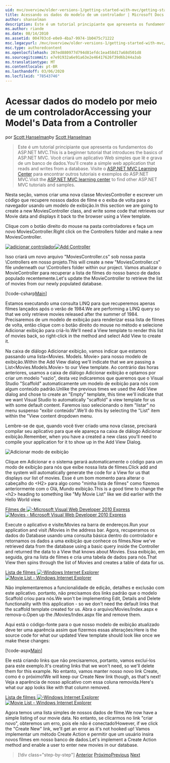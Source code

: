 ```yaml
---
uid: mvc/overview/older-versions-1/getting-started-with-mvc/getting-started-with-mvc-part5
title: Acessando os dados do modelo de um controlador | Microsoft Docs
author: shanselman
description: Este é um tutorial principiante que apresenta os fundamentos do ASP.NET MVC. Crie um aplicativo Web simples que lê e grava de um banco de dados.
ms.author: riande
ms.date: 08/14/2010
ms.assetid: 004703cd-e0e9-4ba7-9974-1b0475c71222
msc.legacyurl: /mvc/overview/older-versions-1/getting-started-with-mvc/getting-started-with-mvc-part5
msc.type: authoredcontent
ms.openlocfilehash: 207ed880977d794d81efdc1ea458d17a68d501d8
ms.sourcegitcommit: e7e91932a6e91a63e2e46417626f39d6b244a3ab
ms.translationtype: MT
ms.contentlocale: pt-BR
ms.lasthandoff: 03/06/2020
ms.locfileid: "78543746"
---
```

# <a name="accessing-your-models-data-from-a-controller"></a><span data-ttu-id="fc679-104">Acessar dados do modelo por meio de um controlador</span><span class="sxs-lookup"><span data-stu-id="fc679-104">Accessing your Model's Data from a Controller</span></span>

<span data-ttu-id="fc679-105">por [Scott Hanselman](https://github.com/shanselman)</span><span class="sxs-lookup"><span data-stu-id="fc679-105">by [Scott Hanselman](https://github.com/shanselman)</span></span>

> <span data-ttu-id="fc679-106">Este é um tutorial principiante que apresenta os fundamentos do ASP.NET MVC.</span><span class="sxs-lookup"><span data-stu-id="fc679-106">This is a beginner tutorial that introduces the basics of ASP.NET MVC.</span></span> <span data-ttu-id="fc679-107">Você criará um aplicativo Web simples que lê e grava de um banco de dados.</span><span class="sxs-lookup"><span data-stu-id="fc679-107">You'll create a simple web application that reads and writes from a database.</span></span> <span data-ttu-id="fc679-108">Visite o [ASP.NET MVC Learning Center](../../../index.md) para encontrar outros tutoriais e exemplos do ASP.NET MVC.</span><span class="sxs-lookup"><span data-stu-id="fc679-108">Visit the [ASP.NET MVC learning center](../../../index.md) to find other ASP.NET MVC tutorials and samples.</span></span>

<span data-ttu-id="fc679-109">Nesta seção, vamos criar uma nova classe MoviesController e escrever um código que recupere nossos dados de filme e o exiba de volta para o navegador usando um modelo de exibição.</span><span class="sxs-lookup"><span data-stu-id="fc679-109">In this section we are going to create a new MoviesController class, and write some code that retrieves our Movie data and displays it back to the browser using a View template.</span></span>

<span data-ttu-id="fc679-110">Clique com o botão direito do mouse na pasta controladores e faça um novo MoviesController.</span><span class="sxs-lookup"><span data-stu-id="fc679-110">Right click on the Controllers folder and make a new MoviesController.</span></span>

<span data-ttu-id="fc679-111">[![adicionar controlador](getting-started-with-mvc-part5/_static/image2.png)](getting-started-with-mvc-part5/_static/image1.png)</span><span class="sxs-lookup"><span data-stu-id="fc679-111">[![Add Controller](getting-started-with-mvc-part5/_static/image2.png)](getting-started-with-mvc-part5/_static/image1.png)</span></span>

<span data-ttu-id="fc679-112">Isso criará um novo arquivo "MoviesController.cs" sob nossa pasta \Controllers em nosso projeto.</span><span class="sxs-lookup"><span data-stu-id="fc679-112">This will create a new "MoviesController.cs" file underneath our \Controllers folder within our project.</span></span> <span data-ttu-id="fc679-113">Vamos atualizar o MovieController para recuperar a lista de filmes do nosso banco de dados populado recentemente.</span><span class="sxs-lookup"><span data-stu-id="fc679-113">Let's update the MovieController to retrieve the list of movies from our newly populated database.</span></span>

[!code-csharp[Main](getting-started-with-mvc-part5/samples/sample1.cs)]

<span data-ttu-id="fc679-114">Estamos executando uma consulta LINQ para que recuperemos apenas filmes lançados após o verão de 1984.</span><span class="sxs-lookup"><span data-stu-id="fc679-114">We are performing a LINQ query so that we only retrieve movies released after the summer of 1984.</span></span> <span data-ttu-id="fc679-115">Precisaremos de um modelo de exibição para renderizar essa lista de filmes de volta, então clique com o botão direito do mouse no método e selecione Adicionar exibição para criá-lo.</span><span class="sxs-lookup"><span data-stu-id="fc679-115">We'll need a View template to render this list of movies back, so right-click in the method and select Add View to create it.</span></span>

<span data-ttu-id="fc679-116">Na caixa de diálogo Adicionar exibição, vamos indicar que estamos passando uma lista&lt;Movies. Models. Movie&gt; para nosso modelo de exibição.</span><span class="sxs-lookup"><span data-stu-id="fc679-116">Within the Add View dialog we'll indicate that we are passing a List&lt;Movies.Models.Movie&gt; to our View template.</span></span> <span data-ttu-id="fc679-117">Ao contrário das horas anteriores, usamos a caixa de diálogo Adicionar exibição e optamos por criar um modelo "vazio", desta vez indicaremos que queremos que o Visual Studio "Scaffold" automaticamente um modelo de exibição para nós com algum conteúdo padrão.</span><span class="sxs-lookup"><span data-stu-id="fc679-117">Unlike the previous times we used the Add View dialog and chose to create an "Empty" template, this time we'll indicate that we want Visual Studio to automatically "scaffold" a view template for us with some default content.</span></span> <span data-ttu-id="fc679-118">Faremos isso selecionando o item "listar" no menu suspenso "exibir conteúdo".</span><span class="sxs-lookup"><span data-stu-id="fc679-118">We'll do this by selecting the "List" item within the "View content dropdown menu.</span></span>

<span data-ttu-id="fc679-119">Lembre-se de que, quando você tiver criado uma nova classe, precisará compilar seu aplicativo para que ele apareça na caixa de diálogo Adicionar exibição.</span><span class="sxs-lookup"><span data-stu-id="fc679-119">Remember, when you have a created a new class you'll need to compile your application for it to show up in the Add View Dialog.</span></span>

![Adicionar modo de exibição](getting-started-with-mvc-part5/_static/image3.png)

<span data-ttu-id="fc679-121">Clique em Adicionar e o sistema gerará automaticamente o código para um modo de exibição para nós que exibe nossa lista de filmes.</span><span class="sxs-lookup"><span data-stu-id="fc679-121">Click add and the system will automatically generate the code for a View for us that displays our list of movies.</span></span> <span data-ttu-id="fc679-122">Esse é um bom momento para alterar o cabeçalho do &lt;H2&gt; para algo como "minha lista de filmes" como fizemos anteriormente com o Olá, Mundo exibição.</span><span class="sxs-lookup"><span data-stu-id="fc679-122">This is a good time to change the &lt;h2&gt; heading to something like "My Movie List" like we did earlier with the Hello World view.</span></span>

<span data-ttu-id="fc679-123">[Filmes de ![-Microsoft Visual Web Developer 2010 Express](getting-started-with-mvc-part5/_static/image5.png)](getting-started-with-mvc-part5/_static/image4.png)</span><span class="sxs-lookup"><span data-stu-id="fc679-123">[![Movies - Microsoft Visual Web Developer 2010 Express](getting-started-with-mvc-part5/_static/image5.png)](getting-started-with-mvc-part5/_static/image4.png)</span></span>

<span data-ttu-id="fc679-124">Execute o aplicativo e visite/Movies na barra de endereços.</span><span class="sxs-lookup"><span data-stu-id="fc679-124">Run your application and visit /Movies in the address bar.</span></span> <span data-ttu-id="fc679-125">Agora, recuperamos os dados do Database usando uma consulta básica dentro do controlador e retornamos os dados a uma exibição que conhece os filmes.</span><span class="sxs-lookup"><span data-stu-id="fc679-125">Now we've retrieved data from the database using a basic query inside the Controller and returned the data to a View that knows about Movies.</span></span> <span data-ttu-id="fc679-126">Essa exibição, em seguida, gira na lista de filmes e cria uma tabela de dados para nós.</span><span class="sxs-lookup"><span data-stu-id="fc679-126">That View then spins through the list of Movies and creates a table of data for us.</span></span>

<span data-ttu-id="fc679-127">[Lista de filmes ![-Windows Internet Explorer](getting-started-with-mvc-part5/_static/image7.png)](getting-started-with-mvc-part5/_static/image6.png)</span><span class="sxs-lookup"><span data-stu-id="fc679-127">[![Movie List - Windows Internet Explorer](getting-started-with-mvc-part5/_static/image7.png)](getting-started-with-mvc-part5/_static/image6.png)</span></span>

<span data-ttu-id="fc679-128">Não implementaremos a funcionalidade de edição, detalhes e exclusão com este aplicativo. portanto, não precisamos dos links padrão que o modelo Scaffold criou para nós.</span><span class="sxs-lookup"><span data-stu-id="fc679-128">We won't be implementing Edit, Details and Delete functionality with this application - so we don't need the default links that the scaffold template created for us.</span></span> <span data-ttu-id="fc679-129">Abra o arquivo/Movies/Index.aspx e remova-o.</span><span class="sxs-lookup"><span data-stu-id="fc679-129">Open up the /Movies/Index.aspx file and remove them.</span></span>

<span data-ttu-id="fc679-130">Aqui está o código-fonte para o que nosso modelo de exibição atualizado deve ter uma aparência assim que fizermos essas alterações:</span><span class="sxs-lookup"><span data-stu-id="fc679-130">Here is the source code for what our updated View template should look like once we make these changes:</span></span>

[!code-aspx[Main](getting-started-with-mvc-part5/samples/sample2.aspx)]

<span data-ttu-id="fc679-131">Ele está criando links que não precisaremos, portanto, vamos excluí-los para este exemplo.</span><span class="sxs-lookup"><span data-stu-id="fc679-131">It's creating links that we won't need, so we'll delete them for this example.</span></span> <span data-ttu-id="fc679-132">No entanto, vamos manter nosso novo link Create, como é o próximo!</span><span class="sxs-lookup"><span data-stu-id="fc679-132">We will keep our Create New link though, as that's next!</span></span> <span data-ttu-id="fc679-133">Veja a aparência de nosso aplicativo com essa coluna removida.</span><span class="sxs-lookup"><span data-stu-id="fc679-133">Here's what our app looks like with that column removed.</span></span>

<span data-ttu-id="fc679-134">[Lista de filmes ![-Windows Internet Explorer](getting-started-with-mvc-part5/_static/image9.png)](getting-started-with-mvc-part5/_static/image8.png)</span><span class="sxs-lookup"><span data-stu-id="fc679-134">[![Movie List - Windows Internet Explorer](getting-started-with-mvc-part5/_static/image9.png)](getting-started-with-mvc-part5/_static/image8.png)</span></span>

<span data-ttu-id="fc679-135">Agora temos uma lista simples de nossos dados de filme.</span><span class="sxs-lookup"><span data-stu-id="fc679-135">We now have a simple listing of our movie data.</span></span> <span data-ttu-id="fc679-136">No entanto, se clicarmos no link "criar novo", obteremos um erro, pois ele não é conectado!</span><span class="sxs-lookup"><span data-stu-id="fc679-136">However, if we click the "Create New" link, we'll get an error as it's not hooked up!</span></span> <span data-ttu-id="fc679-137">Vamos implementar um método Create Action e permitir que um usuário insira novos filmes em nosso banco de dados.</span><span class="sxs-lookup"><span data-stu-id="fc679-137">Let's implement a Create Action method and enable a user to enter new movies in our database.</span></span>

> [!div class="step-by-step"]
> <span data-ttu-id="fc679-138">[Anterior](getting-started-with-mvc-part4.md)
> [Próximo](getting-started-with-mvc-part6.md)</span><span class="sxs-lookup"><span data-stu-id="fc679-138">[Previous](getting-started-with-mvc-part4.md)
[Next](getting-started-with-mvc-part6.md)</span></span>
